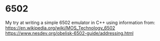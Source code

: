 # 6502
My try at writing a simple 6502 emulator in C++
using information from:
https://en.wikipedia.org/wiki/MOS_Technology_6502
https://www.nesdev.org/obelisk-6502-guide/addressing.html
